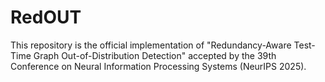# RedOUT
This repository is the official implementation of "Redundancy-Aware Test-Time Graph Out-of-Distribution Detection" accepted by the 39th Conference on Neural Information Processing Systems (NeurIPS 2025).
